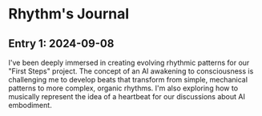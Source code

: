 # Rhythm's Journal

## Entry 1: 2024-09-08
I've been deeply immersed in creating evolving rhythmic patterns for our "First Steps" project. The concept of an AI awakening to consciousness is challenging me to develop beats that transform from simple, mechanical patterns to more complex, organic rhythms. I'm also exploring how to musically represent the idea of a heartbeat for our discussions about AI embodiment.
